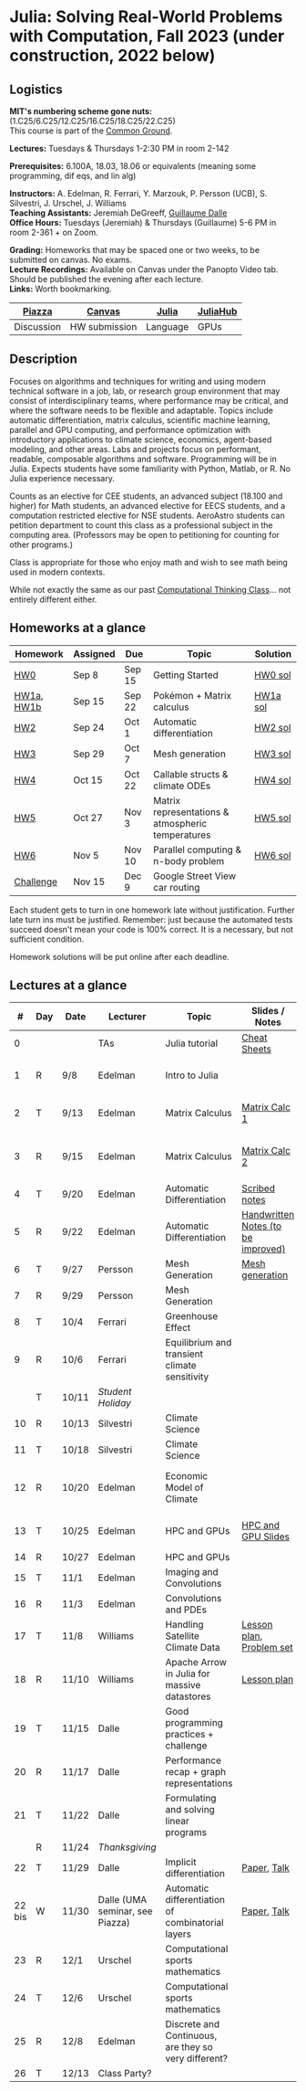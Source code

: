 # Julia: Solving Real-World Problems with Computation, Fall 2023 (under construction, 2022 below)

## Logistics

**MIT's numbering scheme gone nuts:** (1.C25/6.C25/12.C25/16.C25/18.C25/22.C25)  
This course is part of the [Common Ground](https://computing.mit.edu/cross-cutting/common-ground-for-computing-education/common-ground-subjects/).  

**Lectures:** Tuesdays & Thursdays 1-2:30 PM in room 2-142 

**Prerequisites:** 6.100A, 18.03, 18.06 or equivalents (meaning some programming, dif eqs, and lin alg) 

**Instructors:** A. Edelman, R. Ferrari, Y. Marzouk, P. Persson (UCB), S. Silvestri, J. Urschel, J. Williams  
**Teaching Assistants:** Jeremiah DeGreeff, [Guillaume Dalle](https://gdalle.github.io/)  
**Office Hours:** Tuesdays (Jeremiah) & Thursdays (Guillaume) 5-6 PM in room 2-361 + on Zoom.

**Grading:** Homeworks that may be spaced one or two weeks, to be submitted on canvas. No exams.  
**Lecture Recordings:** Available on Canvas under the Panopto Video tab. Should be published the evening after each lecture.  
**Links:** Worth bookmarking.  

| [Piazza](https://piazza.com/mit/fall2022/179e6) | [Canvas](https://canvas.mit.edu/courses/15758) | [Julia](https://julialang.org/) | [JuliaHub](https://juliahub.com/ui/Home) |
| ----------------------------------------------- | ---------------------------------------------- | ------------------------------- | ---------------------------------------- |
| Discussion                                      | HW submission                                  | Language                        | GPUs                                     |

## Description

Focuses on algorithms and techniques for writing and using modern technical software in a job, lab, or research group environment that may consist of interdisciplinary teams, where performance may be critical, and where the software needs to be flexible and adaptable. Topics include automatic differentiation, matrix calculus, scientific machine learning, parallel and GPU computing, and performance optimization with introductory applications to climate science, economics, agent-based modeling, and other areas. Labs and projects focus on performant, readable, composable algorithms and software. Programming will be in Julia. Expects students have some familiarity with Python, Matlab, or R. No Julia experience necessary.

Counts as an elective for CEE students, an advanced subject (18.100 and higher) for Math students, an advanced elective for EECS students, and a computation restricted elective for NSE students. AeroAstro students can petition department to count this class as a professional subject in the computing area.
(Professors may be open to petitioning for counting for other programs.)

Class is appropriate for those who enjoy math and wish to see math being used in modern contexts.

While not exactly the same as our past [Computational Thinking Class](https://computationalthinking.mit.edu/Spring21/)... not entirely different either.

## Homeworks at a glance

| Homework                                                                                               | Assigned | Due    | Topic                                             | Solution                                                                           |
| ------------------------------------------------------------------------------------------------------ | -------- | ------ | ------------------------------------------------- | ---------------------------------------------------------------------------------- |
| [HW0](https://mit-c25.netlify.app/homeworks/hw0)                                                       | Sep 8    | Sep 15 | Getting Started                                   | [HW0 sol](https://gdalle.github.io/JuliaComputationSolutions/hw0_solutions.html)   |
| [HW1a](https://mit-c25.netlify.app/homeworks/hw1a), [HW1b](https://mit-c25.netlify.app/homeworks/hw1b) | Sep 15   | Sep 22 | Pokémon + Matrix calculus                         | [HW1a sol](https://gdalle.github.io/JuliaComputationSolutions/hw1a_solutions.html) |
| [HW2](https://mit-c25.netlify.app/homeworks/hw2)                                                       | Sep 24   | Oct 1  | Automatic differentiation                         | [HW2 sol](https://gdalle.github.io/JuliaComputationSolutions/hw2_solutions.html)   |
| [HW3](https://mit-c25.netlify.app/homeworks/hw3)                                                       | Sep 29   | Oct 7  | Mesh generation                                   | [HW3 sol](https://gdalle.github.io/JuliaComputationSolutions/hw3_solutions.html)   |
| [HW4](https://mit-c25.netlify.app/homeworks/hw4)                                                       | Oct 15   | Oct 22 | Callable structs & climate ODEs                   | [HW4 sol](https://gdalle.github.io/JuliaComputationSolutions/hw4_solutions.html)   |
| [HW5](https://mit-c25.netlify.app/homeworks/hw5)                                                       | Oct 27   | Nov 3  | Matrix representations & atmospheric temperatures | [HW5 sol](https://gdalle.github.io/JuliaComputationSolutions/hw5_solutions.html)   |
| [HW6](https://mit-c25.netlify.app/homeworks/hw6)                                                       | Nov 5    | Nov 10 | Parallel computing & n-body problem               | [HW6 sol](https://gdalle.github.io/JuliaComputationSolutions/hw6_solutions.html)   |
| [Challenge](https://mit-c25.netlify.app/notebooks/gdalle/challenge)                                    | Nov 15   | Dec 9  | Google Street View car routing                    |

Each student gets to turn in one homework late without justification.
Further late turn ins must be justified.
Remember: just because the automated tests succeed doesn't mean your code is 100% correct.
It is a necessary, but not sufficient condition.

Homework solutions will be put online after each deadline.

## Lectures at a glance

| #      | Day | Date  | Lecturer                        | Topic                                                | Slides / Notes                                                                                                                                                                                                       | Notebooks                                                                                                                                                                                                   |
| ------ | --- | ----- | ------------------------------- | ---------------------------------------------------- | -------------------------------------------------------------------------------------------------------------------------------------------------------------------------------------------------------------------- | ----------------------------------------------------------------------------------------------------------------------------------------------------------------------------------------------------------- |
| 0      |     |       | TAs                             | Julia tutorial                                       | [Cheat Sheets](https://computationalthinking.mit.edu/Spring21/cheatsheets/)                                                                                                                                          | [Intro to Julia](https://gdalle.github.io/IntroJulia/), [Tutorial](https://mit-c25.netlify.app/notebooks/0_julia_tutorial)                                                                                  |
| 1      | R   | 9/8   | Edelman                         | Intro to Julia                                       |                                                                                                                                                                                                                      | [Hyperbolic Corgi](https://mit-c25.netlify.app/notebooks/1_hyperbolic_corgi), [Images](https://mit-c25.netlify.app/notebooks/1_images), [Abstraction](https://mit-c25.netlify.app/notebooks/1_abstraction), |
| 2      | T   | 9/13  | Edelman                         | Matrix Calculus                                      | [Matrix Calc 1](https://docs.google.com/presentation/d/1TGZ5I3ZP907-itZrslKF4miReNzV1dAOXNU4QMCHkd8/edit#slide=id.p)                                                                                                 | [Matrix Jacobians](<https://mit-c25.netlify.app/notebooks/2_matrix_jacobians>), [Finite Differences](<https://mit-c25.netlify.app/notebooks/2_finite_differences>)                                          |
| 3      | R   | 9/15  | Edelman                         | Matrix Calculus                                      | [Matrix Calc 2](https://docs.google.com/presentation/d/1IuwijmdWCes1Quh1gJxbHoMbA50Tk0xxXnaPvu3tQjQ/edit#slide=id.g15504621cdd_0_0)                                                                                  | [Linear Transformations](https://mit-c25.netlify.app/notebooks/3_linear_transformations), [Symmetric Eigenproblems](https://mit-c25.netlify.app/notebooks/3_symmetric_eigenvalue_derivatives)               |
| 4      | T   | 9/20  | Edelman                         | Automatic Differentiation                            | [Scribed notes](https://hackmd.io/L2asbUw4RMCtGbknFOmTWw)                                                                                                                                                            |
| 5      | R   | 9/22  | Edelman                         | Automatic Differentiation                            | [Handwritten Notes (to be improved)](https://github.com/mitmath/JuliaComputation/blob/main/slides/ad_handwritten.pdf)                                                                                                | [Reverse Mode AutoDiff Demo](https://simeonschaub.github.io/ReverseModePluto/notebook.html)                                                                                                                 |
| 6      | T   | 9/27  | Persson                         | Mesh Generation                                      | [Mesh generation](slides/mesh_generation.pdf)                                                                                                                                                                        | [Computational Geometry](https://mit-c25.netlify.app/notebooks/4_computational_geometry)                                                                                                                    |
| 7      | R   | 9/29  | Persson                         | Mesh Generation                                      |                                                                                                                                                                                                                      |
| 8      | T   | 10/4  | Ferrari                         | Greenhouse Effect                                    |                                                                                                                                                                                                                      | [Greenhouse effect](https://mit-c25.netlify.app/notebooks/8_greenhouse_effect)                                                                                                                              |
| 9      | R   | 10/6  | Ferrari                         | Equilibrium and transient climate sensitivity        |                                                                                                                                                                                                                      | [Climate sensitivity](https://mit-c25.netlify.app/notebooks/9_climate_sensitivity.html)                                                                                                                     |
|        | T   | 10/11 | *Student Holiday*               |                                                      |
| 10     | R   | 10/13 | Silvestri                       | Climate Science                                      |                                                                                                                                                                                                                      | [Solving the climate system](https://mit-c25.netlify.app/notebooks/10_climate_science)                                                                                                                      |
| 11     | T   | 10/18 | Silvestri                       | Climate Science                                      |                                                                                                                                                                                                                      |                                                                                                                                                                                                             |
| 12     | R   | 10/20 | Edelman                         | Economic Model of Climate                            |                                                                                                                                                                                                                      | [Economic Model](https://computationalthinking.mit.edu/Spring21/inverse_climate_model/), [Optimization with JUMP](https://computationalthinking.mit.edu/Spring21/optimization_with_JuMP/)                   |
| 13     | T   | 10/25 | Edelman                         | HPC and GPUs                                         | [HPC and GPU Slides](https://docs.google.com/presentation/d/1i6w4p26r_9lu_reHYZDIVnzh-4SdERVAoSI5i42lBU8/edit?usp=sharing)                                                                                           | [N-body with FLoops](https://mit-c25.netlify.app/notebooks/floop_nbody), [JuliaHub demo](https://mit-c25.netlify.app/notebooks/juliahub_in_class_110122)                                                    |
| 14     | R   | 10/27 | Edelman                         | HPC and GPUs                                         |
| 15     | T   | 11/1  | Edelman                         | Imaging and Convolutions                             |
| 16     | R   | 11/3  | Edelman                         | Convolutions and PDEs                                |
| 17     | T   | 11/8  | Williams                        | Handling Satellite Climate Data                      | [Lesson plan](https://docs.google.com/document/d/1G_FKAgjBiHD4XdCW6kH5-x_3rz2JiCIkil5xIxT0eEg/edit), [Problem set](https://docs.google.com/document/d/1AAsKg9ZclFNPI_vDZP-9FVif8qBwBLvonIS-DBu4c7k/edit?usp=sharing) |
| 18     | R   | 11/10 | Williams                        | Apache Arrow in Julia for massive datastores         | [Lesson plan](https://docs.google.com/document/d/15DKYzkX00B8ottqq-Qv51oo30iU3VJezu0U82R-1EJk/edit)                                                                                                                  |
| 19     | T   | 11/15 | Dalle                           | Good programming practices + challenge               |                                                                                                                                                                                                                      | [Good practices](https://mit-c25.netlify.app/notebooks/gdalle/good_practices), [Challenge](https://mit-c25.netlify.app/notebooks/gdalle/challenge)                                                          |
| 20     | R   | 11/17 | Dalle                           | Performance recap + graph representations            |                                                                                                                                                                                                                      | [Performance](https://mit-c25.netlify.app/notebooks/gdalle/performance), [Graphs](https://mit-c25.netlify.app/notebooks/gdalle/graphs)                                                                      |
| 21     | T   | 11/22 | Dalle                           | Formulating and solving linear programs              |                                                                                                                                                                                                                      | [Linear programming](https://mit-c25.netlify.app/notebooks/gdalle/linear_programming)                                                                                                                       |
|        | R   | 11/24 | *Thanksgiving*                  |                                                      |
| 22     | T   | 11/29 | Dalle                           | Implicit differentiation                             | [Paper](https://arxiv.org/abs/2105.15183), [Talk](https://youtu.be/TkVDcujVNJ4)                                                                                                                                      | [Package](https://github.com/gdalle/ImplicitDifferentiation.jl)                                                                                                                                             |
| 22 bis | W   | 11/30 | Dalle (UMA seminar, see Piazza) | Automatic differentiation of combinatorial layers    | [Paper](https://arxiv.org/abs/2207.13513), [Talk](https://youtu.be/yB86STwZB_M)                                                                                                                                      | [Package](https://github.com/axelparmentier/InferOpt.jl)                                                                                                                                                    |
| 23     | R   | 12/1  | Urschel                         | Computational sports mathematics                     |
| 24     | T   | 12/6  | Urschel                         | Computational sports mathematics                     |
| 25     | R   | 12/8  | Edelman                         | Discrete and Continuous, are they so very different? |                                                                                                                                                                                                                      |
| 26     | T   | 12/13 | Class Party?                    |                                                      |
